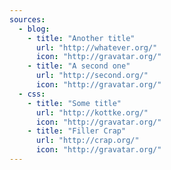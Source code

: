 ```yaml
---
sources:
  - blog:
    - title: "Another title"
      url: "http://whatever.org/"
      icon: "http://gravatar.org/"
    - title: "A second one"
      url: "http://second.org/"
      icon: "http://gravatar.org/"
  - css:
    - title: "Some title"
      url: "http://kottke.org/"
      icon: "http://gravatar.org/"
    - title: "Filler Crap"
      url: "http://crap.org/"
      icon: "http://gravatar.org/"
---
```

